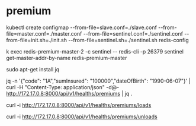 # premium

 kubectl create configmap --from-file=slave.conf=./slave.conf --from-file=master.conf=./master.conf --from-file=sentinel.conf=./sentinel.conf --from-file=init.sh=./init.sh --from-file=sentinel.sh=./sentinel.sh redis-config

 k exec redis-premium-master-2 -c sentinel -- redis-cli -p 26379 sentinel get-master-addr-by-name redis-premium-master


sudo apt-get install jq

jq -n '{"code": "1A","sumInsured": "100000","dateOfBirth": "1990-06-07"}' | curl -H "Content-Type: application/json" -d@- http://172.17.0.8:8000/api/v1/healths/premiums | jq .

curl -i http://172.17.0.8:8000/api/v1/healths/premiums/loads

curl -i http://172.17.0.8:8000/api/v1/healths/premiums/unloads
